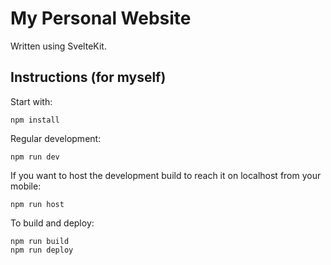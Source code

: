 # My Personal Website

Written using SvelteKit.

## Instructions (for myself)

Start with:

```shell
npm install
```

Regular development:

```shell
npm run dev
```

If you want to host the development build to reach it on localhost from your mobile:

```shell
npm run host
```

To build and deploy:

```shell
npm run build
npm run deploy
```